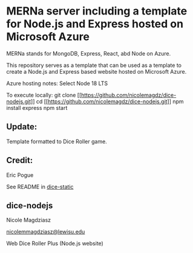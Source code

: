 # MERNa server including a template for Node.js and Express hosted on Microsoft Azure
MERNa stands for MongoDB, Express, React, abd Node on Azure. 

This repository serves as a template that can be used as a template to create a Node.js and Express based website hosted 
on Microsoft Azure.

Azure hosting notes:
Select Node 18 LTS

To execute locally:
git clone [[https://github.com/nicolemagdz/dice-nodejs.git]]
cd [[https://github.com/nicolemagdz/dice-nodejs.git]]
npm install express
npm start

## Update:
Template formatted to Dice Roller game.

## Credit:
Eric Pogue

See README in [dice-static](https://github.com/nicolemagdz/dice-static.git)

## dice-nodejs
Nicole Magdziasz

[nicolemmagdziasz@lewisu.edu](mailto:nicolemmagdziasz@lewisu.edu)

Web Dice Roller Plus (Node.js website)